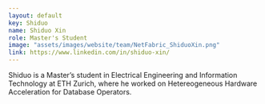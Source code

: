 ```yaml
---
layout: default
key: Shiduo
name: Shiduo Xin
role: Master's Student
image: "assets/images/website/team/NetFabric_ShiduoXin.png"
link: https://www.linkedin.com/in/shiduo-xin/
---
```


Shiduo is a Master’s student in Electrical Engineering and Information Technology at ETH Zurich, where he worked on Hetereogeneous Hardware Acceleration for Database Operators. 
